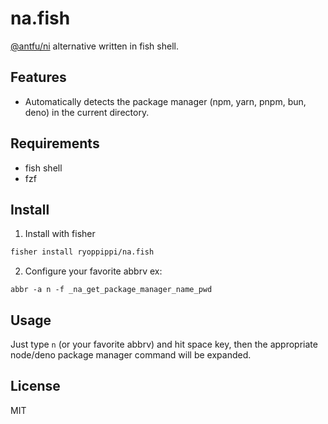 # na.fish
[@antfu/ni](https://github.com/antfu-collective/ni) alternative written in fish shell.  

## Features
- Automatically detects the package manager (npm, yarn, pnpm, bun, deno) in the current directory.

## Requirements
- fish shell
- fzf

## Install

1. Install with fisher
```sh
fisher install ryoppippi/na.fish

```
2. Configure your favorite abbrv
ex:
```fish
abbr -a n -f _na_get_package_manager_name_pwd
```

## Usage
Just type `n` (or your favorite abbrv) and hit space key, then the appropriate node/deno package manager command will be expanded.

## License
MIT
